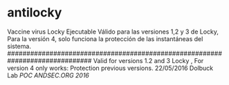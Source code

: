 # antilocky
Vaccine virus Locky
Ejecutable
Válido para las versiones 1,2 y 3 de Locky, 
Para la versión 4, solo funciona la protección de las instantáneas del sistema.
##############################################################################
Valid for versions 1.2 and 3 Locky ,
For version 4 only works: Protection previous versions.
22/05/2016 Dolbuck Lab  *POC ANDSEC.ORG 2016*
